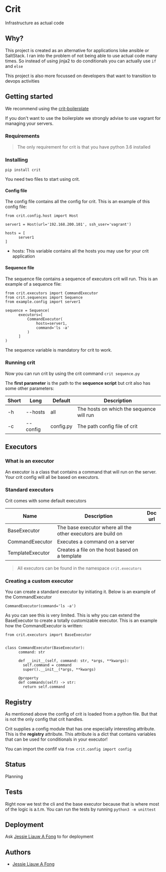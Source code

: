 # Crit

Infrastructure as actual code

## Why?

This project is created as an alternative for applications loke ansible or SaltStack. I ran into the problem of not being able to use actual code many times. So instead of using jinja2 to do conditionals you can actually use `if` and `else`

This project is also more focussed on developers that want to transition to devops activities

## Getting started

We recommend using the [crit-boilerplate](https://github.com/jessielaf/crit-boilerplate)

If you don't want to use the boilerplate we strongly advise to use vagrant for managing your servers.

### Requirements

> The only requirement for crit is that you have python 3.6 installed

### Installing

`pip install crit`

You need two files to start using crit.

#### Config file

The config file contains all the config for crit. This is an example of this config file:

```python3
from crit.config.host import Host

server1 = Host(url='192.168.200.101', ssh_user='vagrant')

hosts = [
      server1
]
```

- hosts: This variable contains all the hosts you may use for your crit application

#### Sequence file

The sequence file contains a sequence of executors crit will run. This is an example of a sequence file:

```python3
from crit.executors import CommandExecutor
from crit.sequences import Sequence
from example.config import server1

sequence = Sequence(
      executors=[
          CommandExecutor(
              hosts=server1,
              command='ls -a'
          )
      ]
)
```

The sequence variable is mandatory for crit to work.

### Running crit

Now you can run crit by using the crit command `crit sequence.py`

The **first parameter** is the path to the **sequence script** but crit also has some other parameters:

| Short | Long     | Default   | Description                              |
|-------|----------|-----------|------------------------------------------|
| -h    | --hosts  | all       | The hosts on which the sequence will run |
| -c    | --config | config.py | The path config file of crit             |

## Executors

### What is an executor

An executor is a class that contains a command that will run on the server. Your crit config will all be based on executors.

### Standard executors

Crit comes with some default executors

| Name             | Description                                                  | Doc url |
|------------------|--------------------------------------------------------------|---------|
| BaseExecutor     | The base executor where all the other executors are build on |         |
| CommandExecutor  | Executes a command on a server                               |         |
| TemplateExecutor | Creates a file on the host based on a template               |         |

> All executors can be found in the namespace `crit.executors`

### Creating a custom executor

You can create a standard executor by initiating it. Below is an example of the CommandExecutor

```python3
CommandExecutor(command='ls -a')
```

As you can see this is very limited. This is why you can extend the BaseExecutor to create a totally customizable executor. This is an example how the CommandExecutor is written:

```python3
from crit.executors import BaseExecutor


class CommandExecutor(BaseExecutor):
      command: str

      def __init__(self, command: str, *args, **kwargs):
        self.command = command
        super().__init__(*args, **kwargs)

      @property
      def commands(self) -> str:
        return self.command
```

## Registry

As mentioned above the config of crit is loaded from a python file. But that is not the only config that crit handles.

Crit supplies a config module that has one especially interesting attribute. This is the **registry** attribute. This attribute is a dict that contains variables that can be used for conditionals in your executor!

You can import the confif via `from crit.config import config`

## Status

Planning

## Tests

Right now we test the cli and the base executor because that is where most of the logic is a.t.m. You can run the tests by running `python3 -m unittest`

## Deployment

Ask [Jessie Liauw A Fong](https://github.com/jessielaf) to for deployment

## Authors

* [Jessie Liauw A Fong](https://github.com/jessielaf)
